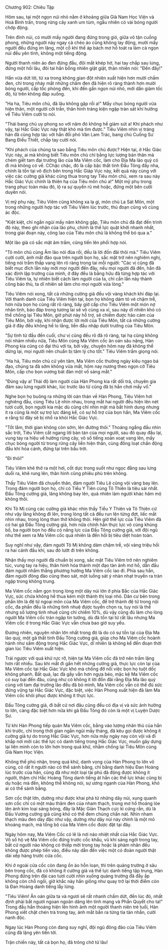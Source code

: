 




Chương 902: Chiêu Tập




Hôm sau, tại một ngọn núi nhỏ nằm ở khoảng giữa Già Nam Học Viện và Hoà Bình trấn, trong rừng cây xanh um tùm, ngẫu nhiên có vài bóng người chớp động.

Trên đỉnh núi, có mười mấy người đang đứng trong gió, giữa vô tận cuồng phong, những người này ngay cả chéo áo cũng không lay động, mười mấy người đều đứng im lặng, một cỗ khí thế áp bách mơ hồ toát ra làm cả ngọn núi đều yên tĩnh, không một tiếng động.

Người thanh niên áo đen đứng đầu, đôi mắt khép hờ, hai tay chắp sau lưng, đứng một hồi lâu, đôi tai hắn bỗng nhiên giật giật, thản nhiên nói: "Đến đây!"

Hắn vừa dứt lời, từ xa trong không gian đột nhiên xuất hiện hơn mười chấm đen, chỉ trong nháy mắt những chấm đen đã hiện rõ ràng thành hơn mười bóng người, cấp tốc phóng đến, khi đến gần ngọn núi nhỏ, mới dần giảm tốc độ, từ trên không đáp xuống.

"Ha ha, Tiêu môn chủ, đã lâu không gặp rồi a!" Mấy chục bóng người vừa hiện thân, một người cởi trần, thân hình tráng kiện ngập tràn sát khí hướng về Tiêu Viêm cười to nói.

"Thái bang chủ uy phong so với năm đó không hề giảm sút a! Khí phách như vậy, tại Hắc Giác Vực này thật khó mà tìm được." Tiêu Viêm nhìn vị tráng hán đã cùng hợp tác với hắn đối phó Vân Lam Trác, bang chủ Cuồng Sư Bang Điểu Thiết, chắp tay cười nói.

"Khí phách của chúng ta sao bằng Tiêu môn chủ được? Hiện tại, ở Hắc Giác Vực này, ai mà không biết Tiêu môn chủ chỉ bằng lực lượng bản thân mà chém giết tam đại trưởng lão của Ma Viêm cốc, làm cho Địa Ma lão quỷ có đi mà không có về. CChậc chậc, đó là cấp bậc thất tinh Đấu Tông đấy nha, chính là tồn tại vô địch bên trong Hắc Giáp Vực này, kết quả này cùng với việc các cường giả khác cũng thua trong tay Tiêu môn chủ, xem ra sau này Hắc Giác Vực chính là thiên hạ của Tiêu môn chủ a!" Một mỹ phụ trong trang phục toàn màu đỏ, lộ ra sự quyến rũ mê hoặc, đứng một bên cười duyên nói.

Vị mỹ phụ này, Tiêu Viêm cũng không xa lạ gì, môn chủ La Sát Môn, một trong những người hợp tác với Tiêu Viêm lúc trước, thủ đoạn cũng vô cùng ác độc.

"Kiệt kiệt, chỉ ngắn ngủi mấy năm không gặp, Tiêu môn chủ đã đạt đến trình độ này, theo ghi nhận của lão phu, chính là thế lực quật khởi nhanh nhất, trong giai đoạn này, công lao của Tiêu môn chủ là không thể bỏ qua a."

Một lão giả có sắc mặt âm trầm, cũng tiến lên phối hợp nói.

"Tô môn chủ cùng Âm lão nói đùa rồi, đều là lời đồn đãi thôi mà." Tiêu Viêm cười cười, ánh mắt đảo qua trên người bọn họ, sắc mặt trở nên nghiêm nghị, tiếng nói trầm thấp vang lên rõ ràng trong tai mỗi người: "Các vị cũng đã biết mục đích lần này mời mọi người đến đây, nếu mọi người đã đến, hẳn đã xác định lập trường của mình, ở đây đều là bằng hữu đã từng hợp tác với Tiêu Viêm ta, tự nhiên biết cách làm người của ta, chỉ cần lần này thành công báo thù, ta dĩ nhiên sẽ làm cho mọi người vừa lòng."

Tiêu Viêm nói xong, tất cả những cường giả đều vội vàng khách khí đáp lại. Với thanh danh của Tiêu Viêm hiện tại, bọn họ không dám tỏ vẻ chậm trễ, hơn nữa bọn họ cũng rất rõ ràng, bây giờ cấp cho Tiêu Viêm một món nợ nhân tình, báo đáp trong tương lai sẽ vô cùng xa xỉ, sau này dĩ nhiên khó có thể chống lại Tiêu Môn, giờ phút này hỗ trợ, sẽ chiếm được hảo cảm của Tiêu Môn, bởi vậy, khi nhận được lời mời của Tiêu Môn, tất cả những cường giả ở đây đều không hề lo lắng, liền đầu nhập dưới trướng của Tiêu Môn.

"Sự tình từ đầu đến cuối, chư vị cũng đều rõ đã rõ ràng, tại hạ cũng không nói nhảm nhiều nữa, Tiêu Môn cùng Ma Viêm cốc ân oán sâu nặng, Hàn Phong kia cũng có đại thù với ta, bởi vậy, chuyện hôm nay đã không thể dừng lại, mọi người nên chuẩn bị tâm lý cho tốt." Tiêu Viêm trầm giọng nói.

"Ha hả, Tiêu môn chủ cứ yên tâm, Ma Viêm cốc thường ngày kiêu ngạo bá đạo, chúng ta đã sớm không vừa mắt, hôm nay nương theo ngọn cờ Tiêu Môn, cấp cho bọn vương bát đản một vố sáng mắt."

"Đúng vậy a! Thái độ làm người của Hàn Phong kia rất dối trá, chuyên gia đâm sau lưng người khác, lúc trước lão tử cũng đã bị hắn chơi mấy vố."

Nghe bọn họ buông ra những lời oán thán về Hàn Phong, Tiêu Viêm hơi nghiêng đầu, cùng Tiêu Lệ nhìn nhau, trong mắt hai người đều hiện lên nét tươi cười, bọn người kia mặc dù cũng chỉ nhìn mặt mà bắt hình dung nhưng ít ra cũng là một sự trợ lực đáng kể, có sự hỗ trợ của bọn hắn, Ma Viêm cốc e rằng từ đây sẽ bị nhổ ra khỏi Hắc Giác Vực.

"Tốt lắm, thời gian không còn sớm, lên đường thôi." Thoáng ngẩng đầu nhìn sắc trời, Tiêu Viêm cắt ngang lời bàn tán của mọi người, sau đó quay đầu lại, vung tay ra hiệu về hướng rừng cây, vô số tiếng xoàn xoạt vang lên, mấy chục bóng người từ trong rừng cây liền hiện thân, cùng đồng loạt chấn động đấu khí hóa cánh, đứng tại trên bầu trời.

"Đi thôi!"

Tiêu Viêm khẽ thở ra một hơi, cốt dực trong suốt như ngọc đằng sau lưng duỗi ra, khẽ rung lên, thân hình cũng phiêu phù trên không.

Thấy Tiêu Viêm đã chuyển thân, đám người Tiêu Lệ cũng vội vàng bay lên. Trong đám người bọn họ, chỉ có Tiểu Y Tiên cùng Tô Thiên là tiêu sái nhất. Đấu Tông cường giả, lăng không bay lên, quả nhiên làm người khác hâm mộ không thôi.

Khi Tô Mị cùng các cường giả khác nhìn thấy Tiểu Y Thiên và Tô Thiên cứ như vậy lăng không đi lên, trong lòng tất cả đều run lên từng đợt, liếc mắt nhìn nhau, trong lòng than thở không thôi. Hện giờ thế lực của Tiêu Viêm đã có hai gã Đấu Tông cường giả, hơn nữa chính hắn thực lực vô cùng khủng bố, ba người bọn họ đều có năng lực của Đấu Tông cường giả, với đội ngũ như thế xem ra Ma Viêm cốc quả nhiên là đến hồi bị tiêu diệt hoàn toàn.

Suy nghĩ như vậy, đám người Tô Mị không dám chậm trễ, vội vàng triệu hồi ra hai cánh đấu khí, sau đó lướt đi trên không.

Nhận thấy mọi người đã chuẩn bị xong, sắc mặt Tiêu Viêm trở nên nghiêm túc, vung tay ra hiệu, thân hình hóa thành một đạo tàn ảnh mơ hồ, dẫn đầu đám người nhắm thẳng phương hướng Ma Viêm cốc lao đi. Phía sau hắn, đám người đông đảo cũng theo sát, một luồng sát ý nhàn nhạt truyền ra tràn ngập trong không trung.

Ma Viêm cốc nằm gọn trong lòng một dãy núi lớn ở phía Bắc của Hắc Giác Vực, sức chứa không hề thua kém một thành thị loại nhỏ. Dân cư bên trong phần lớn là đệ tử ngoại môn của Ma Viêm cốc, để trở thành đệ tử trong nội cốc, đa phần đều là những tinh nhuệ được tuyển chọn ra, tuy nói là thế nhưng số lượng tinh nhuệ cũng chỉ chiếm 10%, dù vậy cũng đủ làm cho lòng người Ma Viêm cốc tràn ngập tin tưởng, dù đã tồn tại từ rất lâu nhưng Ma Viêm cốc ở trong Hắc Giác Vực vẫn chưa bao giờ suy yếu.

Đương nhiên, nguyên nhân lớn nhất trong đó là do có sự tồn tại của Địa Ma lão quỷ, một gã thất tinh Đấu Tông cường giả, giúp cho Ma Viêm cốc hoành hành như sấm động trong Hắc Giác Vực, dĩ nhiên là không kể đến đoạn thời gian lúc Tiêu Viêm xuất hiện.

Trái ngược với quá khứ rực rỡ, hiện tại Ma Viêm cốc đã trở nên trầm lặng hơn rất nhiều. Sau khi mất đi gần hết những cường giả, thực lực còn lại của Ma Viêm cốc tại Hắc Giác Vực khó mà chống đỡ nổi việc bọn họ tuột dốc không phanh. Bất quá, lạc đà gầy vẫn hơn ngựa béo, mặc kệ Ma Viêm cốc có suy bại đến đâu, cũng như có không ít lời đồn đãi rằng Địa Ma lão quỷ cùng với tam đại trưởng lão đều đã bỏ mình, Ma Viêm cốc vẫn có thể đủ sức đứng vững tại Hắc Giác Vực, đặc biệt, việc Hàn Phong xuất hiện đã làm Ma Viêm cốc khôi phục được không ít thực lực.

Đấu Tông cường giả, đi bất cứ nơi đâu cũng đều có địa vị và sức ảnh hưởng to lớn, càng đặc biệt hơn nữa khi gã Đấu Tông đó còn là một vị Luyện Dược Sư.

Từ khi Hàn Phong tiếp quản Ma Viêm cốc, bằng vào lượng nhân thủ của hắn khi trước, chỉ trong thời gian ngắn ngủi mấy tháng, đã kêu gọi được không ít cường giả tự do trong Hắc Giác Vực, hơn nữa mấy ngày nay còn vội vã đi khắp nơi mời các thế lực có danh tiếng trong Hắc Giác Vực, muốn gây dựng lại liên minh còn to lớn hơn trong quá khứ, nhằm chống lại Tiêu Môn cùng Già Nam Học Viện.

Không thể phủ nhận, trong quá khứ, danh vọng của Hàn Phong to lớn vô cùng, có rất ít người nào có thể sánh bằng, chỉ bằng danh hiệu Đan Hoàng lúc trước của hắn, cũng đã như một loại tài phú đả động được không ít người, thậm chí Hắc Hoàng Tông danh tiếng át hẳn các thế lực khác cũng bị dụ hoặc mà đến, không thể không nói, sự ương ngạnh của Hàn Phong, khó ai có thể sánh bằng.

Sơn cốc thật lớn, dường như được khai phá từ những dãy núi, xung quanh sơn cốc chỉ có một màu thâm đen của nham thạch, trong mơ hồ thoáng lóe lên ánh kim loại sáng bóng, đây là Mặc Giản Thạch cực kì cứng rắn, dù là Đấu Vương cường giả cũng khó có thể đem chúng chấn nát. Nhìn nham thạch màu đen dày đặc như vậy, dường như dãy núi này chính là một mỏ khoáng mạch, mà tổng bộ của Ma Viêm cốc được đặt tại đây.

Ngày hôm nay, Ma Viêm Cốc có lẽ là nơi náo nhiệt nhất của Hắc Giác Vực. Vô số hộ vệ Ma Viêm cốc đứng trước cốc khẩu, vũ khí sáng ngời trong tay, bất cứ người nào không có thiếp mời trong tay hoặc là phàm nhân đều không được phép tiến vào, điều này dẫn đến việc một có đoàn người thật dài xếp hàng trước cửa cốc.

Khi ở ngoài cửa cốc còn đang ồn ào hỗn loạn, thì trên quảng trường ở sâu bên trong cốc, đã có không ít cường giả và thế lực danh tiếng tập trung, Hàn Phong đứng trên đài cao tươi cười nhìn xuống quảng trường đã đầy ắp không còn chỗ ngồi, giờ khắc này hắn giống như quay trở lại thời điểm còn là Đan Hoàng danh tiếng lẫy lừng.

"Tiêu Viêm! Ân oán giữa ta và ngươi sẽ rất nhanh chấm dứt, đến lúc đó, nhất định phải bắt ngươi ngoan ngoãn dâng lên tính mạng và Phần Quyết cho ta!" Trong đầu hắn thoáng hiện lên hình ảnh một người thanh niên trẻ tuổi, Hàn Phong xiết chặt chén trà trong tay, ánh mắt bắn ra từng tia tàn nhẫn, cười nanh độc.

Ngay lúc Hàn Phong còn đang suy nghĩ, đội ngũ đông đảo của Tiêu Viêm cũng đã lặng yên tiến tới.

Trận chiến này, tất cả bọn họ, đã trông chờ từ lâu!




